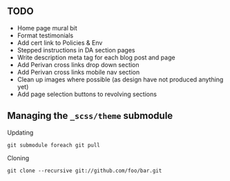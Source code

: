 ## TODO

* Home page mural bit
* Format testimonials
* Add cert link to Policies & Env
* Stepped instructions in DA section pages
* Write description meta tag for each blog post and page
* Add Perivan cross links drop down section
* Add Perivan cross links mobile nav section
* Clean up images where possible (as design have not produced anything yet)
* Add page selection buttons to revolving sections

## Managing the `_scss/theme` submodule

Updating

    git submodule foreach git pull

Cloning

    git clone --recursive git://github.com/foo/bar.git
